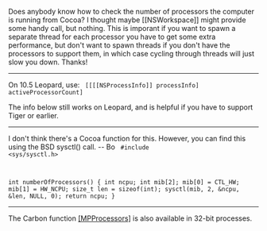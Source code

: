 Does anybody know how to check the number of processors the computer is running from Cocoa?  I thought maybe [[NSWorkspace]] might provide some handy call, but nothing.  This is imporant if you want to spawn a separate thread for each processor you have to get some extra performance, but don't want to spawn threads if you don't have the processors to support them, in which case cycling through threads will just slow you down.  Thanks!

----

On 10.5 Leopard, use:
<code>
[[[[NSProcessInfo]] processInfo] activeProcessorCount]
</code>

The info below still works on Leopard, and is helpful if you have to support Tiger or earlier.

----

I don't think there's a Cocoa function for this.  However, you can find this using the BSD sysctl() call.  -- Bo
<code>
#include <sys/sysctl.h>

int numberOfProcessors()
{
	int ncpu;
	int mib[2];
	mib[0] = CTL_HW;
	mib[1] = HW_NCPU;
	size_t len = sizeof(int);
	sysctl(mib, 2, &ncpu, &len, NULL, 0);
	return ncpu;
}
</code>

----

The Carbon function [[MPProcessors]]() is also available in 32-bit processes.